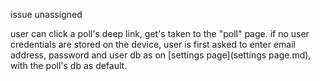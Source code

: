 issue unassigned

user can click a poll's deep link, get's taken to the "poll" page. if no user credentials are stored on the device, user is first asked to enter email address, password and user db as on [settings page](settings page.md), with the poll's db as default.
